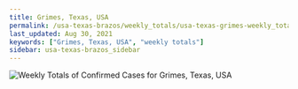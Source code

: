 ```yaml
---
title: Grimes, Texas, USA
permalink: /usa-texas-brazos/weekly_totals/usa-texas-grimes-weekly_totals.html
last_updated: Aug 30, 2021
keywords: ["Grimes, Texas, USA", "weekly totals"]
sidebar: usa-texas-brazos_sidebar
---
```


![Weekly Totals of Confirmed Cases for Grimes, Texas, USA](/covid_tracker/images/graphs/usa-texas-grimes-weekly_totals_graph.png)
